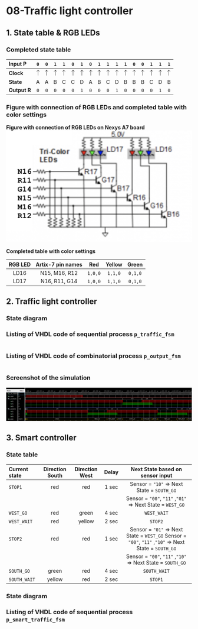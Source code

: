 # 08-Traffic light controller

## 1. State table & RGB LEDs

### Completed state table

| **Input P** | `0` | `0` | `1` | `1` | `0` | `1` | `0` | `1` | `1` | `1` | `1` | `0` | `0` | `1` | `1` | `1` |
| :-- | :-: | :-: | :-: | :-: | :-: | :-: | :-: | :-: | :-: | :-: | :-: | :-: | :-: | :-: | :-: | :-: |
| **Clock** | ![rising](Images/eq_uparrow.png) | ![rising](Images/eq_uparrow.png) | ![rising](Images/eq_uparrow.png) | ![rising](Images/eq_uparrow.png) | ![rising](Images/eq_uparrow.png) | ![rising](Images/eq_uparrow.png) | ![rising](Images/eq_uparrow.png) | ![rising](Images/eq_uparrow.png) | ![rising](Images/eq_uparrow.png) | ![rising](Images/eq_uparrow.png) | ![rising](Images/eq_uparrow.png) | ![rising](Images/eq_uparrow.png) | ![rising](Images/eq_uparrow.png) | ![rising](Images/eq_uparrow.png) | ![rising](Images/eq_uparrow.png) | ![rising](Images/eq_uparrow.png) |
| **State** | A | A | B | C | C | D | A | B | C | D | B | B | B | C | D | B |
| **Output R** | `0` | `0` | `0` | `0` | `0` | `1` | `0` | `0` | `0` | `1` | `0` | `0` | `0` | `0` | `1` | `0` |

### Figure with connection of RGB LEDs  and completed table with color settings

**Figure with connection of RGB LEDs on Nexys A7 board**
![](Images/schem.png)

**Completed table with color settings**

| **RGB LED** | **Artix-7 pin names** | **Red** | **Yellow** | **Green** |
| :-: | :-: | :-: | :-: | :-: |
| LD16 | N15, M16, R12 | `1,0,0` | `1,1,0` | `0,1,0` |
| LD17 | N16, R11, G14 | `1,0,0` | `1,1,0` | `0,1,0` |

## 2. Traffic light controller
### State diagram
### Listing of VHDL code of sequential process `p_traffic_fsm`
```vhdl
```
### Listing of VHDL code of combinatorial process `p_output_fsm`
```vhdl
```
### Screenshot of the simulation
![](Images/waves.png)
## 3. Smart controller
### State table
| **Current state** | **Direction South** | **Direction West** | **Delay** | **Next State based on sensor input** |
| :-- | :-: | :-: | :-: | :-: |
| `STOP1`      | red    | red | 1 sec | Sensor = `"10"` => Next State = `SOUTH_GO`|
|||||Sensor = `"00"`, `"11"` ,`"01"` => Next State = `WEST_GO`|
| `WEST_GO`    | red    | green | 4 sec | `WEST_WAIT` |
| `WEST_WAIT`  | red    | yellow | 2 sec | `STOP2` |
| `STOP2`      | red    | red | 1 sec | Sensor = `"01"` => Next State = `WEST_GO`                                   Sensor = `"00"`, `"11"` ,`"10"` => Next State = `SOUTH_GO` |
|||||Sensor = `"00"`, `"11"` ,`"10"` => Next State = `SOUTH_GO`|
| `SOUTH_GO`   | green  | red | 4 sec | `SOUTH_WAIT` |
| `SOUTH_WAIT` | yellow | red | 2 sec | `STOP1` |
### State diagram
### Listing of VHDL code of sequential process `p_smart_traffic_fsm`
```vhdl
```

